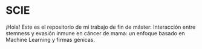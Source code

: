 # SCIE
¡Hola! Este es el repositorio de mi trabajo de fin de máster: Interacción entre stemness y evasión inmune en cáncer de mama: un enfoque basado en Machine Learning y firmas génicas.
